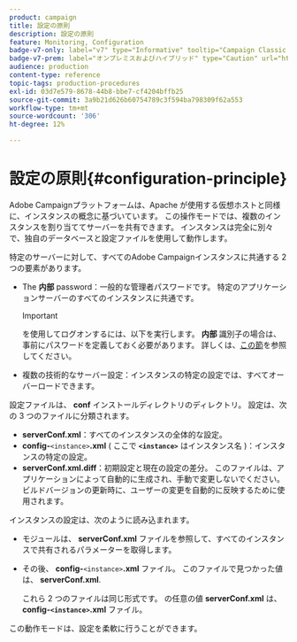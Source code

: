 ```yaml
---
product: campaign
title: 設定の原則
description: 設定の原則
feature: Monitoring, Configuration
badge-v7-only: label="v7" type="Informative" tooltip="Campaign Classic v7 にのみ適用されます"
badge-v7-prem: label="オンプレミスおよびハイブリッド" type="Caution" url="https://experienceleague.adobe.com/docs/campaign-classic/using/installing-campaign-classic/architecture-and-hosting-models/hosting-models-lp/hosting-models.html?lang=ja" tooltip="オンプレミスデプロイメントとハイブリッドデプロイメントにのみ適用されます"
audience: production
content-type: reference
topic-tags: production-procedures
exl-id: 03d7e579-8678-44b8-bbe7-cf4204bffb25
source-git-commit: 3a9b21d626b60754789c3f594ba798309f62a553
workflow-type: tm+mt
source-wordcount: '306'
ht-degree: 12%

---
```


# 設定の原則{#configuration-principle}



Adobe Campaignプラットフォームは、Apache が使用する仮想ホストと同様に、インスタンスの概念に基づいています。 この操作モードでは、複数のインスタンスを割り当ててサーバーを共有できます。 インスタンスは完全に別々で、独自のデータベースと設定ファイルを使用して動作します。

特定のサーバーに対して、すべてのAdobe Campaignインスタンスに共通する 2 つの要素があります。

* The **内部** password：一般的な管理者パスワードです。 特定のアプリケーションサーバーのすべてのインスタンスに共通です。

  >[!IMPORTANT]
  >
  >を使用してログオンするには、以下を実行します。 **内部** 識別子の場合は、事前にパスワードを定義しておく必要があります。 詳しくは、[この節](../../installation/using/configuring-campaign-server.md#internal-identifier)を参照してください。

* 複数の技術的なサーバー設定：インスタンスの特定の設定では、すべてオーバーロードできます。

設定ファイルは、 **conf** インストールディレクトリのディレクトリ。 設定は、次の 3 つのファイルに分類されます。

* **serverConf.xml**：すべてのインスタンスの全体的な設定。
* **config-**`<instance>`**.xml** ( ここで **`<instance>`** はインスタンス名 )：インスタンスの特定の設定。
* **serverConf.xml.diff**：初期設定と現在の設定の差分。 このファイルは、アプリケーションによって自動的に生成され、手動で変更しないでください。 ビルドバージョンの更新時に、ユーザーの変更を自動的に反映するために使用されます。

インスタンスの設定は、次のように読み込まれます。

* モジュールは、 **serverConf.xml** ファイルを参照して、すべてのインスタンスで共有されるパラメーターを取得します。
* その後、 **config-**`<instance>`**.xml** ファイル。 このファイルで見つかった値は、 **serverConf.xml**.

  これら 2 つのファイルは同じ形式です。 の任意の値 **serverConf.xml** は、 **config-`<instance>`.xml** ファイル。

この動作モードは、設定を柔軟に行うことができます。
